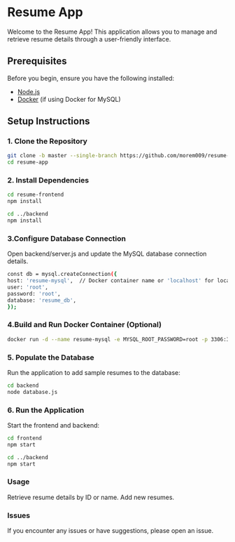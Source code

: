 # Resume App

Welcome to the Resume App! This application allows you to manage and retrieve resume details through a user-friendly interface.

## Prerequisites

Before you begin, ensure you have the following installed:

- [Node.js](https://nodejs.org/)
- [Docker](https://www.docker.com/) (if using Docker for MySQL)

## Setup Instructions

### 1. Clone the Repository

```bash
git clone -b master --single-branch https://github.com/morem009/resume-app.git
cd resume-app
```

### 2. Install Dependencies
```bash
cd resume-frontend
npm install
```
```bash
cd ../backend
npm install
```

### 3.Configure Database Connection
Open backend/server.js and update the MySQL database connection details.
```bash
const db = mysql.createConnection({
host: 'resume-mysql',  // Docker container name or 'localhost' for local machine
user: 'root',
password: 'root',
database: 'resume_db',
});
```

### 4.Build and Run Docker Container (Optional)
```bash
docker run -d --name resume-mysql -e MYSQL_ROOT_PASSWORD=root -p 3306:3306 mysql:latest
```

### 5. Populate the Database
Run the application to add sample resumes to the database:
```bash
cd backend
node database.js
```

### 6. Run the Application
Start the frontend and backend:
```bash
cd frontend
npm start
```
```bash
cd ../backend
npm start
```
### Usage
Retrieve resume details by ID or name.
Add new resumes.

### Issues
If you encounter any issues or have suggestions, please open an issue.

